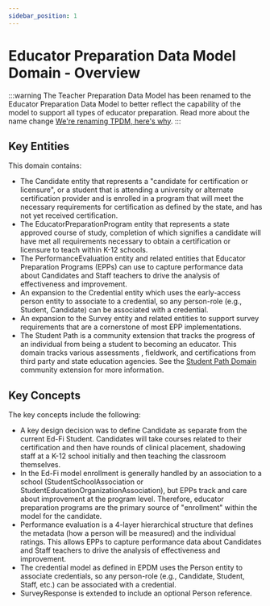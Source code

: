 ```yaml
---
sidebar_position: 1
---
```



# Educator Preparation Data Model Domain - Overview

:::warning
The Teacher Preparation Data Model has been renamed to the Educator Preparation
Data Model to better reflect the capability of the model to support all types of
educator preparation. Read more about the name change [We're renaming TPDM,
here's
why](https://edfi.atlassian.net/wiki/display/EPP/We%27re+renaming+TPDM%2C+here%27s+why).
:::

## Key Entities

This domain contains:

* The Candidate entity that represents a "candidate for certification or
    licensure", or a student that is attending a university or alternate
    certification provider and is enrolled in a program that will meet the
    necessary requirements for certification as defined by the state, and has
    not yet received certification.
* The EducatorPreparationProgram entity that represents a state approved
    course of study, completion of which signifies a candidate will have met all
    requirements necessary to obtain a certification or licensure to teach
    within K-12 schools.
* The PerformanceEvaluation entity and related entities that Educator
    Preparation Programs (EPPs) can use to capture performance data about
    Candidates and Staff teachers to drive the analysis of effectiveness and
    improvement.
* An expansion to the Credential entity which uses the early-access person
    entity to associate to a credential, so any person-role (e.g., Student,
    Candidate) can be associated with a credential.
* An expansion to the Survey entity and related entities to support survey
    requirements that are a cornerstone of most EPP implementations.
* The Student Path is a community extension that tracks the progress of an individual
    from being a student to becoming an educator. This domain tracks various
    assessments , fieldwork, and certifications from third party and state education
    agencies. See the [Student Path Domain](student-path.md) community extension for more information.

## Key Concepts

The key concepts include the following:

* A key design decision was to define Candidate as separate from the current
    Ed-Fi Student. Candidates will take courses related to their certification
    and then have rounds of clinical placement, shadowing staff at a K-12 school
    initially and then teaching the classroom themselves.
* In the Ed-Fi model enrollment is generally handled by an association to a
    school (StudentSchoolAssociation or
    StudentEducationOrganizationAssociation), but EPPs track and care about
    improvement at the program level. Therefore, educator preparation programs
    are the primary source of "enrollment" within the model for the candidate.
* Performance evaluation is a 4-layer hierarchical structure that defines the
    metadata (how a person will be measured) and the individual ratings. This
    allows EPPs to capture performance data about Candidates and Staff teachers
    to drive the analysis of effectiveness and improvement.
* The credential model as defined in EPDM uses the Person entity to associate
    credentials, so any person-role (e.g., Candidate, Student, Staff, etc.) can
    be associated with a credential.
* SurveyResponse is extended to include an optional Person reference.
